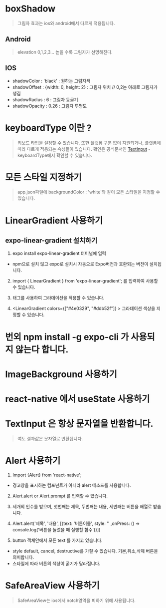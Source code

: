 # boxShadow

> 그림자 효과는 ios와 android에서 다르게 적용됩니다.

## Android

> elevation 0,1,2,3... 높을 수록 그림자가 선명해진다.

## IOS

- shadowColor : 'black' : 원하는 그림자색
- shadowOffset : {width: 0, height: 2} : 그림자 위치 // 0,2는 아래로 그림자가 생김
- shadowRadius : 6 : 그림자 둥글기
- shadowOpacity : 0.26 : 그림자 투명도

# keyboardType 이란 ?

> 키보드 타입을 설정할 수 있습니다. 또한 플랫폼 구분 없이 지원되거나, 플랫폼에 따라 다르게 적용되는 속성들이 있습니다. 확인은 공식문서인 [TextInput](https://reactnative.dev/docs/textinput) - keyboardType에서 확인할 수 있습니다.

# 모든 스타일 지정하기

> app.json파일에 backgroundColor : 'white'와 같이 모든 스타일을 지정할 수 있습니다.

# LinearGradient 사용하기

## expo-linear-gradient 설치하기

1. expo install expo-linear-gradient 터미널에 입력

- npm으로 설치 않고 expo로 설치시 자동으로 Expo버전과 호환되는 버전이 설치됩니다.

2.  import { LinearGradient } from 'expo-linear-gradient'; 를 입력하여 사용할 수 있습니다.

3.  <LinearGradient> 태그를 사용하여 그라데이션을 적용할 수 있습니다.

4.  <LinearGradient colors={["#4e0329", "#ddb52f"]} > 그라데이션 색상을 지정할 수 있습니다.

# 번외 npm install -g expo-cli 가 사용되지 않는다 합니다.

# ImageBackground 사용하기

# react-native 에서 useState 사용하기

>

# TextInput 은 항상 문자열을 반환합니다.

> <TextInput keyboardType="number-pad"> 여도 결과값은 문자열로 반환됩니다.

# Alert 사용하기

1. Import {Alert} from 'react-native';

- 경고창을 표시하는 컴포넌트가 아니라 alert 메소드를 사용합니다.

2. Alert.alert or Alert.prompt 를 입력할 수 있습니다.

3. 세개의 인수를 받으며, 첫번째는 제목, 두번째는 내용, 세번째는 버튼을 배열로 받습니다.

4. Alert.alert('제목', '내용', [{text: '버튼이름', style: '' ,onPress: () => console.log('버튼을 눌렀을 때 실행할 함수')}])

5. button 객체안에서 모든 text 를 가지고 있습니다.

- style default, cancel, destructive를 가질 수 있습니다. 기본,취소,삭제 버튼을 의미합니다.
- 스타일에 따라 버튼의 색상이 굵기가 달라집니다.

# SafeAreaView 사용하기

> SafeAreaView는 ios에서 notch영역을 피하기 위해 사용됩니다.
